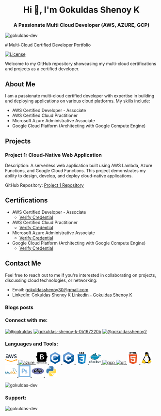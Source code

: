 <h1 align="center">Hi 👋, I'm Gokuldas Shenoy K</h1>
<h3 align="center">A Passionate Multi Cloud Developer (AWS, AZURE, GCP)</h3>

<p align="left"> <img src="https://komarev.com/ghpvc/?username=gokuldas-dev&label=Profile%20views&color=0e75b6&style=flat" alt="gokuldas-dev" /> </p>
# Multi-Cloud Certified Developer Portfolio

[![License](https://img.shields.io/badge/license-MIT-blue.svg)](LICENSE)

Welcome to my GitHub repository showcasing my multi-cloud certifications and projects as a certified developer.

## About Me

I am a passionate multi-cloud certified developer with expertise in building and deploying applications on various cloud platforms. My skills include:

- AWS Certified Developer - Associate
- AWS Certified Cloud Practitioner
- Microsoft Azure Administrative Associate
- Google Cloud Platform (Architecting with Google Compute Engine)

## Projects

### Project 1: Cloud-Native Web Application

Description: A serverless web application built using AWS Lambda, Azure Functions, and Google Cloud Functions. This project demonstrates my ability to design, develop, and deploy cloud-native applications.

GitHub Repository: [Project 1 Repository](https://github.com/yourusername/project1)



## Certifications

- AWS Certified Developer - Associate
  - [Verify Credential](https://www.credly.com/badges/a65bf9c7-fef3-4c91-9b61-022f22bc9037/public_url)
- AWS Certified Cloud Practitioner
  - [Verify Credential](https://www.credly.com/badges/3180ccd9-aafd-41fe-a82a-1e5fd3efd341/public_url)
- Microsoft Azure Administrative Associate
  - [Verify Credential](https://www.yourverificationlink.com/azuredev)
- Google Cloud Platform (Architecting with Google Compute Engine)
  - [Verify Credential](https://www.yourverificationlink.com/gcpdev)

## Contact Me

Feel free to reach out to me if you're interested in collaborating on projects, discussing cloud technologies, or networking:

- Email: gokuldasshenoy30@gmail.com
- LinkedIn: Gokuldas Shenoy K  [Linkedin - Gokuldas Shenoy K](https://www.linkedin.com/in/gokuldas-shenoy-k-0b167220b/)

### Blogs posts
<!-- BLOG-POST-LIST:START -->
<!-- BLOG-POST-LIST:END -->

<h3 align="left">Connect with me:</h3>
<p align="left">
<a href="https://codepen.io/@gokuldas" target="blank"><img align="center" src="https://raw.githubusercontent.com/rahuldkjain/github-profile-readme-generator/master/src/images/icons/Social/codepen.svg" alt="@gokuldas" height="30" width="40" /></a>
<a href="https://linkedin.com/in/gokuldas-shenoy-k-0b167220b" target="blank"><img align="center" src="https://raw.githubusercontent.com/rahuldkjain/github-profile-readme-generator/master/src/images/icons/Social/linked-in-alt.svg" alt="gokuldas-shenoy-k-0b167220b" height="30" width="40" /></a>
<a href="https://medium.com/@gokuldasshenoy2" target="blank"><img align="center" src="https://raw.githubusercontent.com/rahuldkjain/github-profile-readme-generator/master/src/images/icons/Social/medium.svg" alt="@gokuldasshenoy2" height="30" width="40" /></a>
</p>

<h3 align="left">Languages and Tools:</h3>
<p align="left"> <a href="https://aws.amazon.com" target="_blank" rel="noreferrer"> <img src="https://raw.githubusercontent.com/devicons/devicon/master/icons/amazonwebservices/amazonwebservices-original-wordmark.svg" alt="aws" width="40" height="40"/> </a> <a href="https://azure.microsoft.com/en-in/" target="_blank" rel="noreferrer"> <img src="https://www.vectorlogo.zone/logos/microsoft_azure/microsoft_azure-icon.svg" alt="azure" width="40" height="40"/> </a> <a href="https://getbootstrap.com" target="_blank" rel="noreferrer"> <img src="https://raw.githubusercontent.com/devicons/devicon/master/icons/bootstrap/bootstrap-plain-wordmark.svg" alt="bootstrap" width="40" height="40"/> </a> <a href="https://www.cprogramming.com/" target="_blank" rel="noreferrer"> <img src="https://raw.githubusercontent.com/devicons/devicon/master/icons/c/c-original.svg" alt="c" width="40" height="40"/> </a> <a href="https://www.w3schools.com/cpp/" target="_blank" rel="noreferrer"> <img src="https://raw.githubusercontent.com/devicons/devicon/master/icons/cplusplus/cplusplus-original.svg" alt="cplusplus" width="40" height="40"/> </a> <a href="https://www.w3schools.com/css/" target="_blank" rel="noreferrer"> <img src="https://raw.githubusercontent.com/devicons/devicon/master/icons/css3/css3-original-wordmark.svg" alt="css3" width="40" height="40"/> </a> <a href="https://www.docker.com/" target="_blank" rel="noreferrer"> <img src="https://raw.githubusercontent.com/devicons/devicon/master/icons/docker/docker-original-wordmark.svg" alt="docker" width="40" height="40"/> </a> <a href="https://cloud.google.com" target="_blank" rel="noreferrer"> <img src="https://www.vectorlogo.zone/logos/google_cloud/google_cloud-icon.svg" alt="gcp" width="40" height="40"/> </a> <a href="https://git-scm.com/" target="_blank" rel="noreferrer"> <img src="https://www.vectorlogo.zone/logos/git-scm/git-scm-icon.svg" alt="git" width="40" height="40"/> </a> <a href="https://www.w3.org/html/" target="_blank" rel="noreferrer"> <img src="https://raw.githubusercontent.com/devicons/devicon/master/icons/html5/html5-original-wordmark.svg" alt="html5" width="40" height="40"/> </a> <a href="https://www.linux.org/" target="_blank" rel="noreferrer"> <img src="https://raw.githubusercontent.com/devicons/devicon/master/icons/linux/linux-original.svg" alt="linux" width="40" height="40"/> </a> <a href="https://www.mysql.com/" target="_blank" rel="noreferrer"> <img src="https://raw.githubusercontent.com/devicons/devicon/master/icons/mysql/mysql-original-wordmark.svg" alt="mysql" width="40" height="40"/> </a> <a href="https://www.photoshop.com/en" target="_blank" rel="noreferrer"> <img src="https://raw.githubusercontent.com/devicons/devicon/master/icons/photoshop/photoshop-line.svg" alt="photoshop" width="40" height="40"/> </a> <a href="https://www.php.net" target="_blank" rel="noreferrer"> <img src="https://raw.githubusercontent.com/devicons/devicon/master/icons/php/php-original.svg" alt="php" width="40" height="40"/> </a> <a href="https://www.python.org" target="_blank" rel="noreferrer"> <img src="https://raw.githubusercontent.com/devicons/devicon/master/icons/python/python-original.svg" alt="python" width="40" height="40"/> </a> </p>

<p><img align="center" src="https://github-readme-stats.vercel.app/api/top-langs?username=gokuldas-dev&show_icons=true&locale=en&layout=compact" alt="gokuldas-dev" /></p>


<h3 align="left">Support:</h3>
<p><a href="https://www.buymeacoffee.com/gokuldas-dev"> <img align="left" src="https://cdn.buymeacoffee.com/buttons/v2/default-yellow.png" height="50" width="210" alt="gokuldas-dev" /></a></p><br><br>


